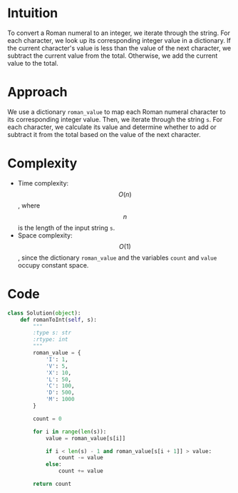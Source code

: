 # Intuition
To convert a Roman numeral to an integer, we iterate through the string. For each character, we look up its corresponding integer value in a dictionary. If the current character's value is less than the value of the next character, we subtract the current value from the total. Otherwise, we add the current value to the total.

# Approach
We use a dictionary `roman_value` to map each Roman numeral character to its corresponding integer value. Then, we iterate through the string `s`. For each character, we calculate its value and determine whether to add or subtract it from the total based on the value of the next character.

# Complexity
- Time complexity: $$O(n)$$, where $$n$$ is the length of the input string `s`.
- Space complexity: $$O(1)$$, since the dictionary `roman_value` and the variables `count` and `value` occupy constant space.

# Code
```python
class Solution(object):
    def romanToInt(self, s):
        """
        :type s: str
        :rtype: int
        """
        roman_value = {
            'I': 1,
            'V': 5,
            'X': 10,
            'L': 50,
            'C': 100,
            'D': 500,
            'M': 1000
        }

        count = 0

        for i in range(len(s)):
            value = roman_value[s[i]]

            if i < len(s) - 1 and roman_value[s[i + 1]] > value:
                count -= value
            else:
                count += value

        return count
```
